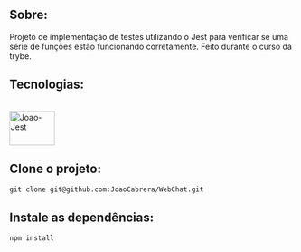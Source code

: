 ## Sobre:

Projeto de implementação de testes utilizando o Jest para verificar se uma série de funções estão funcionando corretamente. Feito durante o curso da trybe.

## Tecnologias:

<div style="display: inline_block"><br>
   <img align="center" alt="Joao-Jest" height="60" width="80" src="https://cdn.jsdelivr.net/gh/devicons/devicon/icons/jest/jest-plain.svg">
</div>

## Clone o projeto:

`git clone git@github.com:JoaoCabrera/WebChat.git`

## Instale as dependências:

`npm install`
